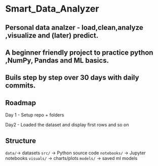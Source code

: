 # Smart_Data_Analyzer

## Personal data analzer - load,clean,analyze ,visualize and (later) predict.

## A beginner friendly project to practice python ,NumPy, Pandas and ML basics.
## Buils step by step over 30 days with daily commits.

## Roadmap
Day 1 - Setup repo + folders 

Day2 - Loaded the dataset and display first rows
and so on 

## Structure
`data/`-> datasets
`src/` -> Python source code
`notebooks/` -> Jupyter notebooks
`visuals/` -> charts/plots
`models/` -> saved ml models
